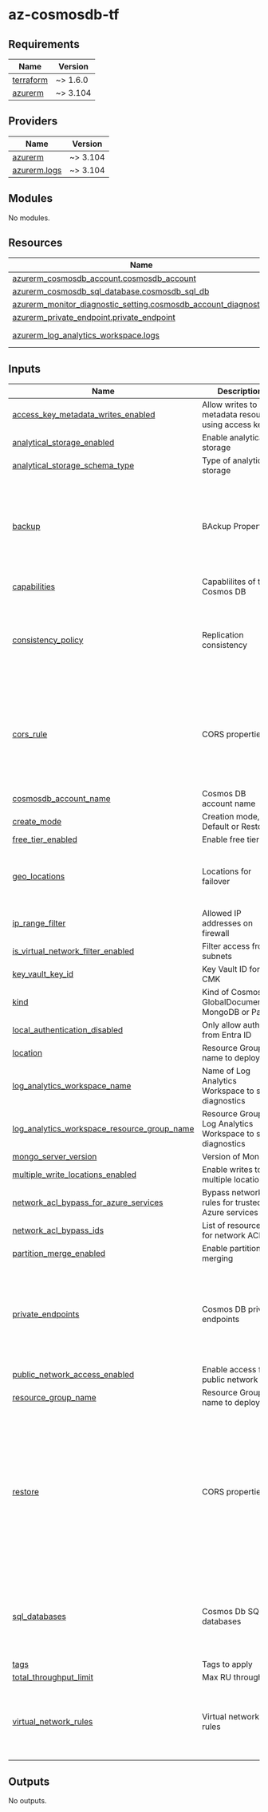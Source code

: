 # az-cosmosdb-tf
<!-- BEGIN_TF_DOCS -->
## Requirements

| Name | Version |
|------|---------|
| <a name="requirement_terraform"></a> [terraform](#requirement\_terraform) | ~> 1.6.0 |
| <a name="requirement_azurerm"></a> [azurerm](#requirement\_azurerm) | ~> 3.104 |

## Providers

| Name | Version |
|------|---------|
| <a name="provider_azurerm"></a> [azurerm](#provider\_azurerm) | ~> 3.104 |
| <a name="provider_azurerm.logs"></a> [azurerm.logs](#provider\_azurerm.logs) | ~> 3.104 |

## Modules

No modules.

## Resources

| Name | Type |
|------|------|
| [azurerm_cosmosdb_account.cosmosdb_account](https://registry.terraform.io/providers/hashicorp/azurerm/latest/docs/resources/cosmosdb_account) | resource |
| [azurerm_cosmosdb_sql_database.cosmosdb_sql_db](https://registry.terraform.io/providers/hashicorp/azurerm/latest/docs/resources/cosmosdb_sql_database) | resource |
| [azurerm_monitor_diagnostic_setting.cosmosdb_account_diagnostics](https://registry.terraform.io/providers/hashicorp/azurerm/latest/docs/resources/monitor_diagnostic_setting) | resource |
| [azurerm_private_endpoint.private_endpoint](https://registry.terraform.io/providers/hashicorp/azurerm/latest/docs/resources/private_endpoint) | resource |
| [azurerm_log_analytics_workspace.logs](https://registry.terraform.io/providers/hashicorp/azurerm/latest/docs/data-sources/log_analytics_workspace) | data source |

## Inputs

| Name | Description | Type | Default | Required |
|------|-------------|------|---------|:--------:|
| <a name="input_access_key_metadata_writes_enabled"></a> [access\_key\_metadata\_writes\_enabled](#input\_access\_key\_metadata\_writes\_enabled) | Allow writes to metadata resources using access keys | `bool` | `false` | no |
| <a name="input_analytical_storage_enabled"></a> [analytical\_storage\_enabled](#input\_analytical\_storage\_enabled) | Enable analytical storage | `bool` | `true` | no |
| <a name="input_analytical_storage_schema_type"></a> [analytical\_storage\_schema\_type](#input\_analytical\_storage\_schema\_type) | Type of analytical storage | `string` | `"FullFidelity"` | no |
| <a name="input_backup"></a> [backup](#input\_backup) | BAckup Properties | <pre>object(<br>    {<br>      type                = string<br>      tier                = optional(string)<br>      interval_in_minutes = optional(number)<br>      retention_in_hours  = optional(number)<br>      storage_redundancy  = string<br>    }<br>  )</pre> | n/a | yes |
| <a name="input_capabilities"></a> [capabilities](#input\_capabilities) | Capablilites of the Cosmos DB | `list(string)` | n/a | yes |
| <a name="input_consistency_policy"></a> [consistency\_policy](#input\_consistency\_policy) | Replication consistency | <pre>object(<br>    {<br>      consistency_level       = optional(string, "Session")<br>      max_interval_in_seconds = optional(number)<br>      max_staleness_prefix    = optional(number)<br>    }<br>  )</pre> | n/a | yes |
| <a name="input_cors_rule"></a> [cors\_rule](#input\_cors\_rule) | CORS properties | <pre>object(<br>    {<br>      allowed_headers    = list(string)<br>      allowed_methods    = list(string)<br>      allowed_origins    = list(string)<br>      exposed_headers    = list(string)<br>      max_age_in_seconds = number<br>    }<br>  )</pre> | `null` | no |
| <a name="input_cosmosdb_account_name"></a> [cosmosdb\_account\_name](#input\_cosmosdb\_account\_name) | Cosmos DB account name | `string` | n/a | yes |
| <a name="input_create_mode"></a> [create\_mode](#input\_create\_mode) | Creation mode, Default or Restore | `string` | `"Default"` | no |
| <a name="input_free_tier_enabled"></a> [free\_tier\_enabled](#input\_free\_tier\_enabled) | Enable free tier | `bool` | `false` | no |
| <a name="input_geo_locations"></a> [geo\_locations](#input\_geo\_locations) | Locations for failover | <pre>list(object({<br>    location          = string<br>    failover_priority = number<br>    zone_redundant    = optional(bool, true)<br>  }))</pre> | `[]` | no |
| <a name="input_ip_range_filter"></a> [ip\_range\_filter](#input\_ip\_range\_filter) | Allowed IP addresses on firewall | `string` | `null` | no |
| <a name="input_is_virtual_network_filter_enabled"></a> [is\_virtual\_network\_filter\_enabled](#input\_is\_virtual\_network\_filter\_enabled) | Filter access from subnets | `bool` | `true` | no |
| <a name="input_key_vault_key_id"></a> [key\_vault\_key\_id](#input\_key\_vault\_key\_id) | Key Vault ID for CMK | `string` | `null` | no |
| <a name="input_kind"></a> [kind](#input\_kind) | Kind of Cosmos DB, GlobalDocumentDB, MongoDB or Parse | `string` | `"GlobalDocumentDB"` | no |
| <a name="input_local_authentication_disabled"></a> [local\_authentication\_disabled](#input\_local\_authentication\_disabled) | Only allow auth from Entra ID | `bool` | `true` | no |
| <a name="input_location"></a> [location](#input\_location) | Resource Group name to deploy to | `string` | n/a | yes |
| <a name="input_log_analytics_workspace_name"></a> [log\_analytics\_workspace\_name](#input\_log\_analytics\_workspace\_name) | Name of Log Analytics Workspace to send diagnostics | `string` | n/a | yes |
| <a name="input_log_analytics_workspace_resource_group_name"></a> [log\_analytics\_workspace\_resource\_group\_name](#input\_log\_analytics\_workspace\_resource\_group\_name) | Resource Group of Log Analytics Workspace to send diagnostics | `string` | n/a | yes |
| <a name="input_mongo_server_version"></a> [mongo\_server\_version](#input\_mongo\_server\_version) | Version of Mongo | `string` | `null` | no |
| <a name="input_multiple_write_locations_enabled"></a> [multiple\_write\_locations\_enabled](#input\_multiple\_write\_locations\_enabled) | Enable writes to multiple locations | `bool` | `true` | no |
| <a name="input_network_acl_bypass_for_azure_services"></a> [network\_acl\_bypass\_for\_azure\_services](#input\_network\_acl\_bypass\_for\_azure\_services) | Bypass network rules for trusted Azure services | `bool` | `false` | no |
| <a name="input_network_acl_bypass_ids"></a> [network\_acl\_bypass\_ids](#input\_network\_acl\_bypass\_ids) | List of resource IDs for network ACLs | `list(string)` | `null` | no |
| <a name="input_partition_merge_enabled"></a> [partition\_merge\_enabled](#input\_partition\_merge\_enabled) | Enable partition merging | `bool` | `false` | no |
| <a name="input_private_endpoints"></a> [private\_endpoints](#input\_private\_endpoints) | Cosmos DB private endpoints | <pre>list(object({<br>    name                            = string<br>    location                        = string<br>    subnet_id                       = string<br>    subresource_names               = list(string)<br>    private_service_connection_name = string<br>    private_dns_zone_ids            = list(string)<br>  }))</pre> | `[]` | no |
| <a name="input_public_network_access_enabled"></a> [public\_network\_access\_enabled](#input\_public\_network\_access\_enabled) | Enable access from public network | `bool` | `false` | no |
| <a name="input_resource_group_name"></a> [resource\_group\_name](#input\_resource\_group\_name) | Resource Group name to deploy to | `string` | n/a | yes |
| <a name="input_restore"></a> [restore](#input\_restore) | CORS properties | <pre>object(<br>    {<br>      source_cosmosdb_account_id = string<br>      restore_timestamp_in_utc   = string<br>      database = optional(object({<br>        name             = string<br>        collection_names = optional(list(string))<br>      }))<br>      gremlin_database = optional(object({<br>        name        = string<br>        graph_names = optional(list(string))<br>      }))<br>      tables_to_restore = list(string)<br>    }<br>  )</pre> | `null` | no |
| <a name="input_sql_databases"></a> [sql\_databases](#input\_sql\_databases) | Cosmos Db SQL databases | <pre>list(object({<br>    name       = string<br>    throughput = optional(number)<br>    autoscale_settings = optional(object({<br>      max_throughput = number<br>    }))<br>  }))</pre> | `[]` | no |
| <a name="input_tags"></a> [tags](#input\_tags) | Tags to apply | `map(string)` | n/a | yes |
| <a name="input_total_throughput_limit"></a> [total\_throughput\_limit](#input\_total\_throughput\_limit) | Max RU throughput | `number` | n/a | yes |
| <a name="input_virtual_network_rules"></a> [virtual\_network\_rules](#input\_virtual\_network\_rules) | Virtual network rules | <pre>map(object(<br>    {<br>      id                                   = string<br>      ignore_missing_vnet_service_endpoint = optional(bool, false)<br>    }<br>  ))</pre> | n/a | yes |

## Outputs

No outputs.
<!-- END_TF_DOCS -->